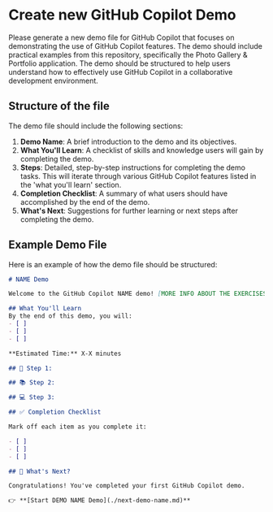 # Create new GitHub Copilot Demo

Please generate a new demo file for GitHub Copilot that focuses on demonstrating the use of GitHub Copilot features. The demo should include practical examples from this repository, specifically the Photo Gallery & Portfolio application. The demo should be structured to help users understand how to effectively use GitHub Copilot in a collaborative development environment.

## Structure of the file

The demo file should include the following sections:
1. **Demo Name**: A brief introduction to the demo and its objectives.
2. **What You'll Learn**: A checklist of skills and knowledge users will gain by completing the demo.
3. **Steps**: Detailed, step-by-step instructions for completing the demo tasks. This will iterate through various GitHub Copilot features listed in the 'what you'll learn' section.
4. **Completion Checklist**: A summary of what users should have accomplished by the end of the demo.
5. **What's Next**: Suggestions for further learning or next steps after completing the demo.


## Example Demo File
Here is an example of how the demo file should be structured:

```Markdown
# NAME Demo

Welcome to the GitHub Copilot NAME demo! [MORE INFO ABOUT THE EXERCISES HERE]

## What You'll Learn
By the end of this demo, you will:
- [ ] 
- [ ] 
- [ ] 

**Estimated Time:** X-X minutes

## 🎯 Step 1: 

## 📚 Step 2:

## 💻 Step 3:

## ✅ Completion Checklist

Mark off each item as you complete it:

- [ ] 
- [ ] 
- [ ] 

## 🚀 What's Next?

Congratulations! You've completed your first GitHub Copilot demo. 

👉 **[Start DEMO NAME Demo](./next-demo-name.md)**
```